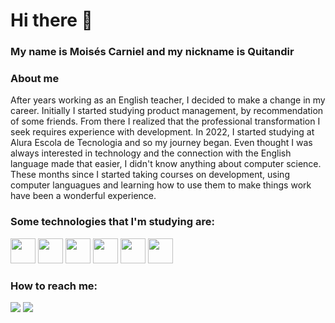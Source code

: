# Hi there 👋

### My name is Moisés Carniel and my nickname is Quitandir

### About me

After years working as an English teacher, I decided to make a change in my career. Initially I started studying product management, by recommendation of some friends. From there I realized that the professional transformation I seek requires experience with development. In 2022, I started studying at Alura Escola de Tecnologia and so my journey began. Even thought I was always interested in technology and the connection with the English language made that easier, I didn't know anything about computer science. These months since I started taking courses on development, using computer languagues and learning how to use them to make things work have been a wonderful experience.  

### Some technologies that I'm studying are:

<img src="https://cdn.jsdelivr.net/gh/devicons/devicon/icons/javascript/javascript-original.svg" width="40" height="40"/>
<img src="https://cdn.jsdelivr.net/gh/devicons/devicon/icons/express/express-original.svg" width="40" height="40"/>
<img src="https://cdn.jsdelivr.net/gh/devicons/devicon/icons/react/react-original-wordmark.svg" width="40" height="40"/>
<img src="https://cdn.jsdelivr.net/gh/devicons/devicon/icons/nodejs/nodejs-original-wordmark.svg" width="40" height="40"/>
<img src="https://cdn.jsdelivr.net/gh/devicons/devicon/icons/css3/css3-original-wordmark.svg" width="40" height="40"/>
<img src="https://cdn.jsdelivr.net/gh/devicons/devicon/icons/html5/html5-original-wordmark.svg" width="40" height="40"/>
          
### How to reach me:

<a href = "carnielmoises@gmail.com"><img src="https://img.shields.io/badge/Gmail-D14836?style=for-the-badge&logo=gmail&logoColor=white" target="_blank"></a>
<a href="[https://www.linkedin.com/in/seu-usuário-linkedln-aqui](https://www.linkedin.com/in/mois%C3%A9s-enick-carniel-917b77233/)" target="_blank"><img src="https://img.shields.io/badge/-LinkedIn-%230077B5?style=for-the-badge&logo=linkedin&logoColor=white" target="_blank"></a>   



          
